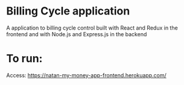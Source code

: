 # Billing Cycle application

A application to billing cycle control built with React and Redux in the frontend and with Node.js and Express.js in the backend

# To run:

Access: https://natan-my-money-app-frontend.herokuapp.com/
